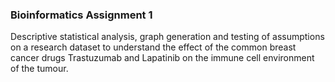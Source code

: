 ### Bioinformatics Assignment 1

Descriptive statistical analysis, graph generation and testing of assumptions on a research dataset to understand the effect of the common breast cancer drugs Trastuzumab and Lapatinib on the immune cell environment of the tumour. 
